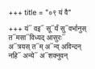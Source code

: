 +++
title = "०९ यं वै"

+++
यं᳓ वइ᳓ सू᳓र्यं सु᳓वर्भानुस्  
त᳓मसा᳓विध्यद् आसुरः᳓  
अ᳓त्रयस् त᳓म् अ᳓न्व् अविन्दन्  
नहि᳓ अन्ये᳓ अ᳓शक्नुवन्